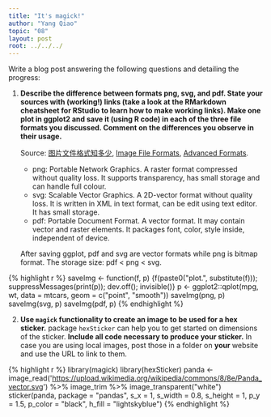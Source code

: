 ```yaml
---
title: "It's magick!"
author: "Yang Qiao"
topic: "08"
layout: post
root: ../../../
---
```


Write a blog post answering the following questions and detailing the progress: 

1. **Describe the difference between formats png, svg, and pdf. State your sources with (working!) links (take a look at the RMarkdown cheatsheet for RStudio to learn how to make working links). Make one plot in ggplot2 and save it (using R code) in each of the three file formats you discussed. Comment on the differences you observe in their usage.**
    
    Source: [图片文件格式知多少](http://www.bgteach.com/article/133), [Image File Formats](https://www.logaster.com/blog/jpg-png-svg-pdf-formats/), [Advanced Formats](http://designer-info.com/Writing/advanced_file_formats.htm).  
    - png: Portable Network Graphics. A raster format compressed without quality loss. It supports transparency, has small storage and can handle full colour.
    - svg: Scalable Vector Graphics. A 2D-vector format without quality loss. It is written in XML in text format, can be edit using text editor. It has small storage.
    - pdf: Portable Document Format. A vector format. It may contain vector and raster elements. It packages font, color, style inside, independent of device.

    After saving ggplot, pdf and svg are vector formats while png is bitmap format. The storage size: pdf < png < svg.
    

{% highlight r %}
saveImg <- function(f, p) {f(paste0("plot.", substitute(f))); suppressMessages(print(p)); dev.off(); invisible()}
p <- ggplot2::qplot(mpg, wt, data = mtcars, geom = c("point", "smooth"))
saveImg(png, p)
saveImg(svg, p)
saveImg(pdf, p)
{% endhighlight %}

2. **Use `magick` functionality to create an image to be used for a hex sticker.**  package `hexSticker` can help you to get started on dimensions of the sticker. **Include all code necessary to produce your sticker.** In case you are using local images, post those in a folder on **your** website and use the URL to link to them.

{% highlight r %}
library(magick)
library(hexSticker)
panda <- image_read('https://upload.wikimedia.org/wikipedia/commons/8/8e/Panda_vector.svg') %>%
  image_trim %>% image_transparent("white")
sticker(panda, package = "pandas", s_x = 1, s_width = 0.8, s_height = 1, p_y = 1.5, p_color = "black", h_fill = "lightskyblue")
{% endhighlight %}
